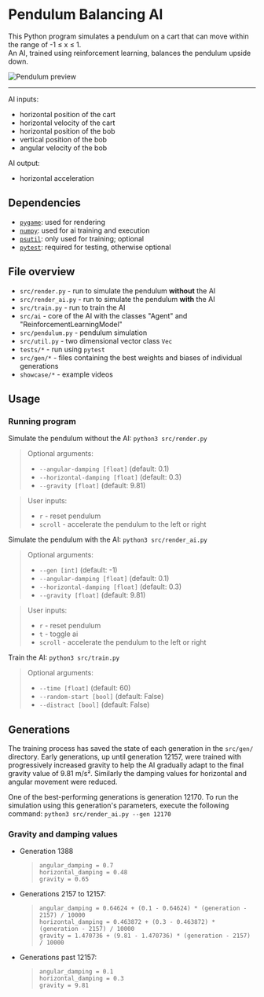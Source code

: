 # Pendulum Balancing AI

This Python program simulates a pendulum on a cart that can move within the range of -1 ≤ x ≤ 1.  
An AI, trained using reinforcement learning, balances the pendulum upside down.

![Pendulum preview](preview/pendulum.wep)

---

AI inputs:

- horizontal position of the cart
- horizontal velocity of the cart
- horizontal position of the bob
- vertical position of the bob
- angular velocity of the bob

AI output:

- horizontal acceleration

## Dependencies

- [`pygame`](https://www.pygame.org): used for rendering
- [`numpy`](https://numpy.org): used for ai training and execution
- [`psutil`](https://pypi.org/project/psutil/): only used for training; optional
- [`pytest`](https://docs.pytest.org): required for testing, otherwise optional

## File overview

- `src/render.py` - run to simulate the pendulum <b>without</b> the AI
- `src/render_ai.py` - run to simulate the pendulum <b>with</b> the AI
- `src/train.py` - run to train the AI
- `src/ai` - core of the AI with the classes "Agent" and "ReinforcementLearningModel"
- `src/pendulum.py` - pendulum simulation
- `src/util.py` - two dimensional vector class `Vec`
- `tests/*` - run using `pytest`
- `src/gen/*` - files containing the best weights and biases of individual generations
- `showcase/*` - example videos

## Usage

### Running program

Simulate the pendulum without the AI:
`python3 src/render.py`

> Optional arguments:
>
> - `--angular-damping [float]` (default: 0.1)
> - `--horizontal-damping [float]` (default: 0.3)
> - `--gravity [float]` (default: 9.81)

> User inputs:
>
> - `r` - reset pendulum
> - `scroll` - accelerate the pendulum to the left or right

Simulate the pendulum with the AI:
`python3 src/render_ai.py`

> Optional arguments:
>
> - `--gen [int]` (default: -1)
> - `--angular-damping [float]` (default: 0.1)
> - `--horizontal-damping [float]` (default: 0.3)
> - `--gravity [float]` (default: 9.81)

> User inputs:
>
> - `r` - reset pendulum
> - `t` - toggle ai
> - `scroll` - accelerate the pendulum to the left or right

Train the AI:
`python3 src/train.py`

> Optional arguments:
>
> - `--time [float]` (default: 60)
> - `--random-start [bool]` (default: False)
> - `--distract [bool]` (default: False)

## Generations

The training process has saved the state of each generation in the `src/gen/` directory. Early generations, up until generation 12157, were trained with progressively increased gravity to help the AI gradually adapt to the final gravity value of 9.81 m/s². Similarly the damping values for horizontal and angular movement were reduced.

One of the best-performing generations is generation 12170. To run the simulation using this generation's parameters, execute the following command:
`python3 src/render_ai.py --gen 12170`

### Gravity and damping values

- Generation 1388

  > ```
  > angular_damping = 0.7
  > horizontal_damping = 0.48
  > gravity = 0.65
  > ```

- Generations 2157 to 12157:

  > ```
  > angular_damping = 0.64624 + (0.1 - 0.64624) * (generation - 2157) / 10000
  > horizontal_damping = 0.463872 + (0.3 - 0.463872) * (generation - 2157) / 10000
  > gravity = 1.470736 + (9.81 - 1.470736) * (generation - 2157) / 10000
  > ```

- Generations past 12157:

  > ```
  > angular_damping = 0.1
  > horizontal_damping = 0.3
  > gravity = 9.81
  > ```
